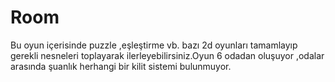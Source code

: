# Room
 Bu oyun içerisinde puzzle ,eşleştirme vb. bazı 2d oyunları
tamamlayıp gerekli nesneleri toplayarak ilerleyebilirsiniz.Oyun 6 odadan oluşuyor ,odalar
arasında şuanlık herhangi bir kilit sistemi bulunmuyor.

